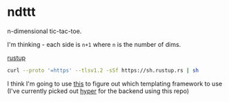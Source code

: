 # ndttt

n-dimensional tic-tac-toe.

I'm thinking - each side is `n+1` where `n` is the number of dims.

[rustup](https://rustup.rs/)
```bash
curl --proto '=https' --tlsv1.2 -sSf https://sh.rustup.rs | sh
```

I think I'm going to use [this](https://github.com/flosse/rust-web-framework-comparison) to figure out which templating framework to use (I've currently picked out [hyper](https://github.com/hyperium/hyper/tree/master) for the backend using this repo)
